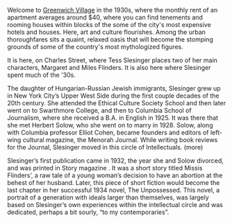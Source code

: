 Welcome to [Greenwich Village](http://greenwichvillage.nyc) in the 1930s, where the monthly rent of an apartment averages around $40, where you can find tenements and rooming houses within blocks of the some of the city's most expensive hotels and houses. Here, art and culture flourishes. Among the urban thoroughfares sits a quaint, relaxed oasis that will become the stomping grounds of some of the country's most mythologized figures.

It is here, on Charles Street, where Tess Slesinger places two of her main characters, Margaret and Miles Flinders. It is also here where Slesinger spent much of the '30s.

The daughter of Hungarian-Russian Jewish immigrants, Slesinger grew up in New York City’s Upper West Side during the first couple decades of the 20th century. She attended the Ethical Culture Society School and then later went on to Swarthmore College, and then to Columbia School of Journalism, where she received a B.A. in English in 1925. It was there that she met Herbert Solow, who she went on to marry in 1928. Solow, along with Columbia professor Elliot Cohen, became founders and editors of left-wing cultural magazine, the Menorah Journal. While writing book reviews for the Journal, Slesinger moved in this circle of Intellectuals. (more)

Slesinger’s first publication came in 1932, the year she and Solow divorced, and was printed in Story magazine . It was a short story titled Missis Flinders’, a raw tale of a young woman’s decision to have an abortion at the behest of her husband. Later, this piece of short fiction would become the last chapter in her successful 1934 novel, The Unpossessed. This novel, a portrait of a generation with ideals larger than themselves, was largely based on Slesinger’s own experiences within the intellectual circle and was dedicated, perhaps a bit sourly, “to my contemporaries”.
